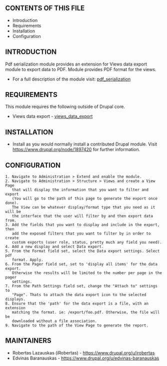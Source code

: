 CONTENTS OF THIS FILE
---------------------

* Introduction
* Requirements
* Installation
* Configuration

INTRODUCTION
------------

Pdf serialization module provides an extension for Views data export module to export data to PDF.
Module provides PDF format for the views.
* For a full description of the module visit: [pdf_serialization](https://www.drupal.org/project/pdf_serialization)


REQUIREMENTS
------------
This module requires the following outside of Drupal core.
* Views data export - [views_data_export](https://www.drupal.org/project/views_data_export)

INSTALLATION
------------

* Install as you would normally install a contributed Drupal module. Visit
  https://www.drupal.org/node/1897420 for further information.

CONFIGURATION
-------------

    1. Navigate to Administration > Extend and enable the module.
    2. Navigate to Administration > Structure > Views and create a View Page
       that will display the information that you want to filter and export
       (You will go to the path of this page to generate the export once done).
       The View can be whatever display/format type that you need as it will be
       the interface that the user will filter by and then export data from.
    3. Add the fields that you want to display and include in the export, then
       add the exposed filters that you want to filter by in order to create
       custom exports (user role, status, pretty much any field you need).
    4. Add a new display and select Data export.
    5. From the Format field set, select the Data export settings. Select pdf
       format. Apply.
    6. From the Pager field set, set to 'display all items' for the data export.
       Otherwise the results will be limited to the number per page in the pager
       settings.
    7. From the Path Settings field set, change the "Attach to" settings to
       "Page". Thats to attach the data export icon to the selected displays.
    8. Ensure that the 'path' for the data export is a file, with an extension
       matching the format. ie: /export/foo.pdf. Otherwise, the file will be
       downloaded without a file association.
    9. Navigate to the path of the View Page to generate the report.

MAINTAINERS
-----------

* Robertas Lazauskas (iRobertas) - https://www.drupal.org/u/irobertas
* Edvinas Baranauskas - https://www.drupal.org/u/edvinas-baranauskas

